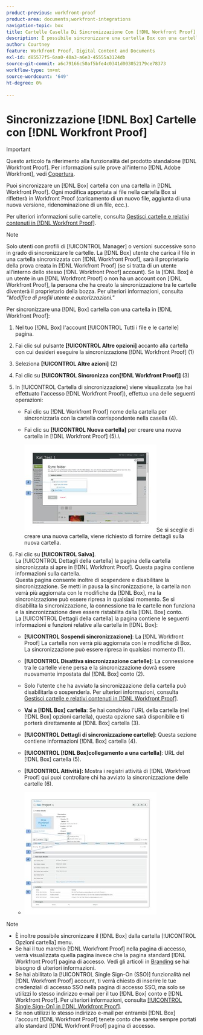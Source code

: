 ```yaml
---
product-previous: workfront-proof
product-area: documents;workfront-integrations
navigation-topic: box
title: Cartelle Casella Di Sincronizzazione Con [!DNL Workfront Proof]
description: È possibile sincronizzare una cartella Box con una cartella in Workfront Proof. Ogni modifica apportata ai file nella cartella Box si rifletterà in Workfront Proof (caricamento di un nuovo file, aggiunta di una nuova versione, ridenominazione di un file, ecc.).
author: Courtney
feature: Workfront Proof, Digital Content and Documents
exl-id: d85577f5-6aa0-40a3-a6e3-45555a3124db
source-git-commit: a6c79166c50af5bfe4c0341d003052179ce78373
workflow-type: tm+mt
source-wordcount: '649'
ht-degree: 0%

---
```


# Sincronizzazione [!DNL Box] Cartelle con [!DNL Workfront Proof]

>[!IMPORTANT]
>
>Questo articolo fa riferimento alla funzionalità del prodotto standalone [!DNL Workfront Proof]. Per informazioni sulle prove all&#39;interno [!DNL Adobe Workfront], vedi [Copertura](../../../review-and-approve-work/proofing/proofing.md).

Puoi sincronizzare un [!DNL Box] cartella con una cartella in [!DNL Workfront Proof]. Ogni modifica apportata ai file nella cartella Box si rifletterà in Workfront Proof (caricamento di un nuovo file, aggiunta di una nuova versione, ridenominazione di un file, ecc.).

Per ulteriori informazioni sulle cartelle, consulta [Gestisci cartelle e relativi contenuti in [!DNL Workfront Proof]](../../../workfront-proof/wp-work-proofsfiles/organize-your-work/manage-folders-and-contents.md).

>[!NOTE]
>
>Solo utenti con profili di [!UICONTROL Manager] o versioni successive sono in grado di sincronizzare le cartelle. La [!DNL Box] utente che carica il file in una cartella sincronizzata con [!DNL Workfront Proof], sarà il proprietario della prova creata in [!DNL Workfront Proof] (se si tratta di un utente all’interno dello stesso [!DNL Workfront Proof] account). Se la [!DNL Box] è un utente in un [!DNL Workfront Proof] o non ha un account con [!DNL Workfront Proof], la persona che ha creato la sincronizzazione tra le cartelle diventerà il proprietario della bozza. Per ulteriori informazioni, consulta *&quot;Modifica di profili utente e autorizzazioni.&quot;*

Per sincronizzare una [!DNL Box] cartella con una cartella in [!DNL Workfront Proof]:

1. Nel tuo [!DNL Box] l&#39;account [!UICONTROL Tutti i file e le cartelle] pagina.
1. Fai clic sul pulsante **[!UICONTROL Altre opzioni]** accanto alla cartella con cui desideri eseguire la sincronizzazione [!DNL Workfront Proof] (1)
1. Seleziona **[!UICONTROL Altre azioni]** (2)
1. Fai clic su **[!UICONTROL Sincronizza con[!DNL Workfront Proof]]** (3)
1. In [!UICONTROL Cartella di sincronizzazione] viene visualizzata (se hai effettuato l&#39;accesso [!DNL Workfront Proof]), effettua una delle seguenti operazioni:

   * Fai clic su [!DNL Workfront Proof] nome della cartella per sincronizzarla con la cartella corrispondente nella casella (4).
   * Fai clic su **[!UICONTROL Nuova cartella]** per creare una nuova cartella in [!DNL Workfront Proof] (5).\

      ![folder_sync_2.jpg](assets/folder-sync-2-350x231.jpg)Se si sceglie di creare una nuova cartella, viene richiesto di fornire dettagli sulla nuova cartella.

1. Fai clic su **[!UICONTROL Salva]**.\
   La [!UICONTROL Dettagli della cartella] la pagina della cartella sincronizzata si apre in [!DNL Workfront Proof]. Questa pagina contiene informazioni sulla cartella.\
   Questa pagina consente inoltre di sospendere e disabilitare la sincronizzazione. Se metti in pausa la sincronizzazione, la cartella non verrà più aggiornata con le modifiche da [!DNL Box], ma la sincronizzazione può essere ripresa in qualsiasi momento. Se si disabilita la sincronizzazione, la connessione tra le cartelle non funziona e la sincronizzazione deve essere ristabilita dalla [!DNL Box] conto.\
   La [!UICONTROL Dettagli della cartella] la pagina contiene le seguenti informazioni e funzioni relative alla cartella in [!DNL Box]:

   * **[!UICONTROL Sospendi sincronizzazione]**: La [!DNL Workfront Proof] La cartella non verrà più aggiornata con le modifiche di Box. La sincronizzazione può essere ripresa in qualsiasi momento (1).
   * **[!UICONTROL Disattiva sincronizzazione cartelle]**: La connessione tra le cartelle viene persa e la sincronizzazione dovrà essere nuovamente impostata dal [!DNL Box] conto (2).

   * Solo l’utente che ha avviato la sincronizzazione della cartella può disabilitarla o sospenderla. Per ulteriori informazioni, consulta  [Gestisci cartelle e relativi contenuti in [!DNL Workfront Proof]](../../../workfront-proof/wp-work-proofsfiles/organize-your-work/manage-folders-and-contents.md).
   * **Vai a [!DNL Box] cartella**: Se hai condiviso l’URL della cartella (nel [!DNL Box] opzioni cartella), questa opzione sarà disponibile e ti porterà direttamente al [!DNL Box] cartella (3).
   * **[!UICONTROL Dettagli di sincronizzazione cartelle]**: Questa sezione contiene informazioni [!DNL Box] cartella (4).
   * **[!UICONTROL [!DNL Box]collegamento a una cartella]**: URL del [!DNL Box] cartella (5).
   * **[!UICONTROL Attività]:** Mostra i registri attività di [!DNL Workfront Proof] qui puoi controllare chi ha avviato la sincronizzazione delle cartelle (6).
   * ![folder_details_1_.jpg](assets/folder-details--1--350x324.jpg)

>[!NOTE]
>
>* È inoltre possibile sincronizzare il [!DNL Box] dalla cartella [!UICONTROL Opzioni cartella] menu.
>* Se hai il tuo marchio [!DNL Workfront Proof] nella pagina di accesso, verrà visualizzata quella pagina invece che la pagina standard [!DNL Workfront Proof] pagina di accesso. Vedi gli articoli in [Branding](https://support.workfront.com/hc/en-us/sections/115000921208-Branding) se hai bisogno di ulteriori informazioni.
>* Se hai abilitato la [!UICONTROL Single Sign-On (SSO)] funzionalità nel [!DNL Workfront Proof] account, ti verrà chiesto di inserire le tue credenziali di accesso SSO nella pagina di accesso SSO, ma solo se utilizzi lo stesso indirizzo e-mail per il tuo [!DNL Box] conto e [!DNL Workfront Proof]. Per ulteriori informazioni, consulta [[!UICONTROL Single Sign-On] in [!DNL Workfront Proof]](../../../workfront-proof/wp-acct-admin/managing-security/single-sign-on-overview.md).
>* Se non utilizzi lo stesso indirizzo e-mail per entrambi [!DNL Box] l&#39;account [!DNL Workfront Proof] tenete conto che sarete sempre portati allo standard [!DNL Workfront Proof] pagina di accesso.
>



